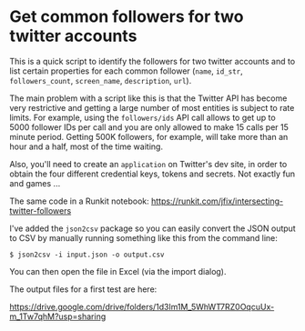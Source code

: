 # Get common followers for two twitter accounts

This is a quick script to identify the followers for two twitter accounts and to list certain properties for each common follower (`name`, `id_str`,	`followers_count`,	`screen_name`,	`description`,	`url`).

The main problem with a script like this is that the Twitter API has become very restrictive and getting a large number of most entities is subject to rate limits. For example, using the `followers/ids` API call allows to get up to 5000 follower IDs per call and you are only allowed to make 15 calls per 15 minute period. Getting 500K followers, for example, will take more than an hour and a half, most of the time waiting.

Also, you'll need to create an `application` on Twitter's dev site, in order to obtain the four different credential keys, tokens and secrets.  Not exactly fun and games ...

The same code in a Runkit notebook:
https://runkit.com/jfix/intersecting-twitter-followers

I've added the `json2csv` package so you can easily convert the JSON output to CSV by manually running something like this from the command line:

```
$ json2csv -i input.json -o output.csv
```

You can then open the file in Excel (via the import dialog).

The output files for a first test are here:

https://drive.google.com/drive/folders/1d3lm1M_5WhWT7RZ0OqcuUx-m_1Tw7qhM?usp=sharing
